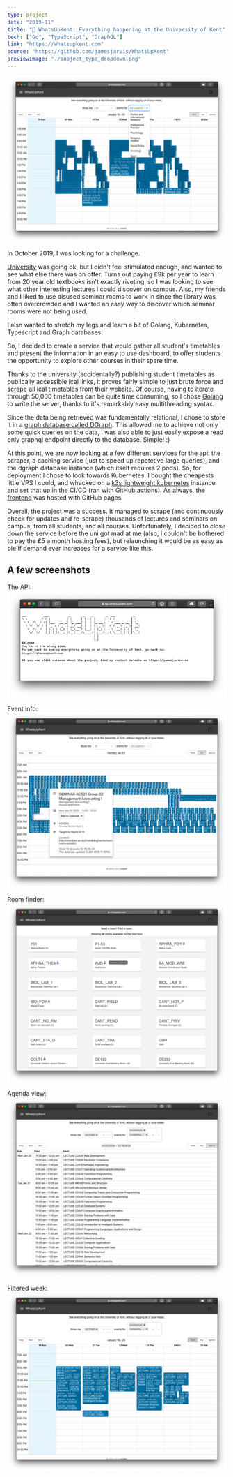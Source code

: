```yaml
---
type: project
date: "2019-11"
title: "📆 WhatsUpKent: Everything happening at the University of Kent"
tech: ["Go", "TypeScript", "GraphQL"]
link: "https://whatsupkent.com"
source: "https://github.com/jamesjarvis/WhatsUpKent"
previewImage: "./subject_type_dropdown.png"
---
```


![WhatsUpKent](./subject_type_dropdown.png)

In October 2019, I was looking for a challenge.

[University](https://www.kent.ac.uk/) was going ok, but I didn't feel stimulated enough, and wanted to see what else there was on offer.
Turns out paying £9k per year to learn from 20 year old textbooks isn't exactly riveting, so I was looking to see what other interesting lectures I could discover on campus.
Also, my friends and I liked to use disused seminar rooms to work in since the library was often overcrowded and I wanted an easy way to discover which seminar rooms were not being used.

I also wanted to stretch my legs and learn a bit of Golang, Kubernetes, Typescript and Graph databases.

So, I decided to create a service that would gather all student's timetables and present the information in an easy to use dashboard, to offer students the opportunity to explore other courses in their spare time.

Thanks to the university (accidentally?) publishing student timetables as publically accessible ical links, it proves fairly simple to just brute force and scrape all ical timetables from their website.
Of course, having to iterate through 50,000 timetables can be quite time consuming, so I chose [Golang](https://golang.org/) to write the server, thanks to it's remarkably easy multithreading syntax.

Since the data being retrieved was fundamentally relational, I chose to store it in a [graph database called DGraph](https://dgraph.io/).
This allowed me to achieve not only some quick queries on the data, I was also able to just easily expose a read only graphql endpoint directly to the database. Simple! :)

At this point, we are now looking at a few different services for the api: the scraper, a caching service (just to speed up repetetive large queries), and the dgraph database instance (which itself requires 2 pods).
So, for deployment I chose to look towards Kubernetes.
I bought the cheapests little VPS I could, and whacked on a [k3s lightweight kubernetes](https://k3s.io/) instance and set that up in the CI/CD (ran with GitHub actions).
As always, the [frontend](https://github.com/jamesjarvis/WhatsUpKent-UI) was hosted with GitHub pages.

Overall, the project was a success.
It managed to scrape (and continuously check for updates and re-scrape) thousands of lectures and seminars on campus, from all students, and all courses.
Unfortunately, I decided to close down the service before the uni got mad at me (also, I couldn't be bothered to pay the £5 a month hosting fees), but relaunching it would be as easy as pie if demand ever increases for a service like this.

## A few screenshots

The API:
![API splashscreen](./api_splashscreen.png)

Event info:
![Event info](./day_unfiltered.png)

Room finder:
![Room finder](./room_finder.png)

Agenda view:
![Agenda](./agenda_filtered.png)

Filtered week:
![Filtered week](./week_filtered.png)